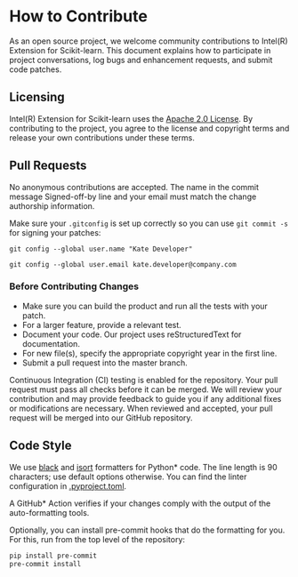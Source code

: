 <!--
******************************************************************************
* Copyright 2022 Intel Corporation
*
* Licensed under the Apache License, Version 2.0 (the "License");
* you may not use this file except in compliance with the License.
* You may obtain a copy of the License at
*
*     http://www.apache.org/licenses/LICENSE-2.0
*
* Unless required by applicable law or agreed to in writing, software
* distributed under the License is distributed on an "AS IS" BASIS,
* WITHOUT WARRANTIES OR CONDITIONS OF ANY KIND, either express or implied.
* See the License for the specific language governing permissions and
* limitations under the License.
*******************************************************************************/-->

# How to Contribute

As an open source project, we welcome community contributions to Intel(R) Extension for Scikit-learn. 
This document explains how to participate in project conversations, log bugs and enhancement requests, and submit code patches.

## Licensing 

Intel(R) Extension for Scikit-learn uses the [Apache 2.0 License](https://github.com/intel/scikit-learn-intelex/blob/master/LICENSE). 
By contributing to the project, you agree to the license and copyright terms and release your own contributions under these terms. 

## Pull Requests 

No anonymous contributions are accepted. The name in the commit message Signed-off-by line and your email must match the change authorship information. 

Make sure your ``.gitconfig`` is set up correctly so you can use `git commit -s` for signing your patches: 

`git config --global user.name "Kate Developer"`

`git config --global user.email kate.developer@company.com`
 
### Before Contributing Changes

* Make sure you can build the product and run all the tests with your patch. 
* For a larger feature, provide a relevant test. 
* Document your code. Our project uses reStructuredText for documentation.  
* For new file(s), specify the appropriate copyright year in the first line. 
* Submit a pull request into the master branch. 

Continuous Integration (CI) testing is enabled for the repository. Your pull request must pass all checks before it can be merged. We will review your contribution and may provide feedback to guide you if any additional fixes or modifications are necessary. When reviewed and accepted, your pull request will be merged into our GitHub repository. 

## Code Style

We use [black](https://black.readthedocs.io/en/stable/) and [isort](https://pycqa.github.io/isort/) formatters for Python* code. The line length is 90 characters; use default options otherwise. You can find the linter configuration in [.pyproject.toml](https://github.com/intel/scikit-learn-intelex/blob/master/pyproject.toml).

A GitHub* Action verifies if your changes comply with the output of the auto-formatting tools.

Optionally, you can install pre-commit hooks that do the formatting for you. For this, run from the top level of the repository:

```bash
pip install pre-commit
pre-commit install
```

